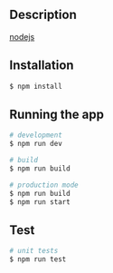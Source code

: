 ## Description

[nodejs](https://nodejs.org/en/)

## Installation

```bash
$ npm install
```

## Running the app

```bash
# development
$ npm run dev

# build
$ npm run build

# production mode
$ npm run build
$ npm run start
```

## Test

```bash
# unit tests
$ npm run test
```
